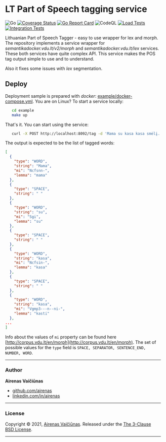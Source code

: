 # LT Part of Speech tagging service

![Go](https://github.com/airenas/lt-pos-tagger/workflows/Go/badge.svg) [![Coverage Status](https://coveralls.io/repos/github/airenas/lt-pos-tagger/badge.svg?branch=main)](https://coveralls.io/github/airenas/lt-pos-tagger?branch=main) [![Go Report Card](https://goreportcard.com/badge/github.com/airenas/lt-pos-tagger)](https://goreportcard.com/report/github.com/airenas/lt-pos-tagger) ![CodeQL](https://github.com/airenas/lt-pos-tagger/workflows/CodeQL/badge.svg) [![Load Tests](https://github.com/airenas/lt-pos-tagger/actions/workflows/load.yml/badge.svg)](https://github.com/airenas/lt-pos-tagger/actions/workflows/load.yml) [![Integration Tests](https://github.com/airenas/lt-pos-tagger/actions/workflows/integration.yml/badge.svg)](https://github.com/airenas/lt-pos-tagger/actions/workflows/integration.yml)


Lithuanian Part of Speech Tagger - easy to use wrapper for lex and morph. The repository implements a service wrapper for *semantikadocker.vdu.lt/v2/morph* and *semantikadocker.vdu.lt/lex* services. These both services have quite complex API. This service makes the POS tag output simple to use and to understand. 

Also it fixes some issues with *lex* segmentation.

## Deploy

Deployment sample is prepared with *docker*: [example/docker-compose.yml](example/docker-compose.yml). You are on Linux? To start a service locally: 

```bash
   cd example 
   make up
```

That's it. You can start using the service:
```bash
   curl -X POST http://localhost:8092/tag -d 'Mama su kasa kasa smėlį.'
```

The output is expected to be the list of tagged words:

```json
[
  {
    "type": "WORD",
    "string": "Mama",
    "mi": "Ncfsnn-",
    "lemma": "mama"
  },
  {
    "type": "SPACE",
    "string": " "
  },
  {
    "type": "WORD",
    "string": "su",
    "mi": "Sgi",
    "lemma": "su"
  },
  {
    "type": "SPACE",
    "string": " "
  },
  {
    "type": "WORD",
    "string": "kasa",
    "mi": "Ncfsin-",
    "lemma": "kasa"
  },
  {
    "type": "SPACE",
    "string": " "
  },
  {
    "type": "WORD",
    "string": "kasa",
    "mi": "Vgmp3---n--ni-",
    "lemma": "kasti"
  },
...
]
```

Info about the values of `mi` property can be found here [http://corpus.vdu.lt/en/morph](http://corpus.vdu.lt/en/morph). The set of possible values for the `type` field is `SPACE, SEPARATOR, SENTENCE_END, NUMBER, WORD`.

---
### Author

**Airenas Vaičiūnas**
 
* [github.com/airenas](https://github.com/airenas/)
* [linkedin.com/in/airenas](https://www.linkedin.com/in/airenas/)


---
### License

Copyright © 2021, [Airenas Vaičiūnas](https://github.com/airenas).
Released under the [The 3-Clause BSD License](LICENSE).

---

